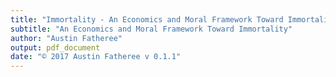 ```yaml
---
title: "Immortality - An Economics and Moral Framework Toward Immortality"
subtitle: "An Economics and Moral Framework Toward Immortality"
author: "Austin Fatheree"
output: pdf_document
date: "© 2017 Austin Fatheree v 0.1.1"
---
```


<div style='display:none;' markdown="1">
\newgeometry{bottom=0.6in,top=0.7in,inner=0.6in,outer=0.4in}
\openany





The text of this book and associated source code can be found at our github page: 


https://github.com/skilesare/immortality

Please post questions under [Issues](https://github.com/skilesare/immortality/issues) and we always consider pull requests.

--------------

I would appreciate you purchasing a digital or physical copy of this book to support the work, but if cost is an issue, the full text can be read online at:

[https://skilesare.github.io/immortality/](https://skilesare.github.io/immortality/)

--------------

More information about the concepts presented in this book can be found at:

[http://catallax.com](http://catallax.com)

Follow developments and news:

[http://facebook.com/catallax](http://facebook.com/catallax)

[http://twitter.com/hypercatallax](http://twitter.com/hypercatallax)

Support the cause:

[https://www.patreon.com/catallax](https://www.patreon.com/catallax)

-----------------

For Cib, Emmie, Georgia, and West.  Much of the time that should have been yours went into these ramblings of a mad man. I hope it is returned to you a thousand fold.  If it has been wasted, please, forgive your foolish father.

-------------------

Acknowledgements:  

My Amber has watched me stare off into the distance, lost in thought, more times than she can count.  If there is any value to be found here, give her your thanks.  She let me wonder.

My parents gave me everything I needed to grow up and I can't thank them enough for the education they provided.

-------------------





